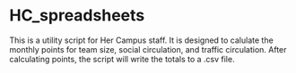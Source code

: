 # HC_spreadsheets

This is a utility script for Her Campus staff. 
It is designed to calulate the monthly points for team size,
social circulation, and traffic circulation. 
After calculating points, the script will write the totals
to a .csv file.